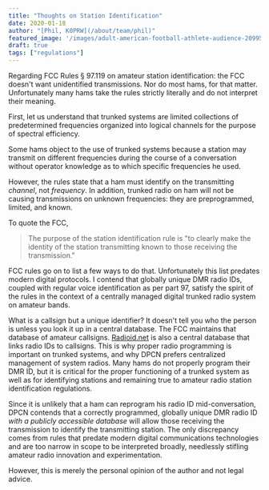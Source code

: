 ```yaml
---
title: "Thoughts on Station Identification"
date: 2020-01-18
author: "[Phil, K0PRW](/about/team/phil)"
featured_image: '/images/adult-american-football-athlete-audience-209954.jpg'
draft: true
tags: ["regulations"]
---
```


Regarding FCC Rules § 97.119 on amateur station identification: the FCC doesn't want unidentified transmissions. Nor do most hams, for that matter. Unfortunately many hams take the rules strictly literally and do not interpret their meaning.

<!--more-->

First, let us understand that trunked systems are limited collections of predetermined frequencies organized into logical channels for the purpose of spectral efficiency.

Some hams object to the use of trunked systems because a station may transmit on different frequencies during the course of a conversation without operator knowledge as to which specific frequencies he used.

However, the rules state that a ham must identify on the transmitting *channel*, not *frequency*. In addition, trunked radio on ham will not be causing transmissions on unknown frequencies: they are preprogrammed, limited, and known.

To quote the FCC,
> The purpose of the station identification rule is "to clearly make the identity of the station transmitting known to those receiving the transmission."

FCC rules go on to list a few ways to do that. Unfortunately this list predates modern digital protocols. I contend that globally unique DMR radio IDs, coupled with regular voice identification as per part 97, satisfy the spirit of the rules in the context of a centrally managed digital trunked radio system on amateur bands.

What is a callsign but a unique identifier? It doesn't tell you who the person is unless you look it up in a central database. The FCC maintains that database of amateur callsigns. [Radioid.net](http://radioid.net) is also a central database that links radio IDs to callsigns. This is why proper radio programming is important on trunked systems, and why DPCN prefers centralized management of system radios. Many hams do not properly program their DMR ID, but it is critical for the proper functioning of a trunked system as well as for identifying stations and remaining true to amateur radio station identification regulations.

Since it is unlikely that a ham can reprogram his radio ID mid-conversation, DPCN contends that a correctly programmed, globally unique DMR radio ID *with a publicly accessible database* will allow those receiving the transmission to identify the transmitting station. The only discrepancy comes from rules that predate modern digital communications technologies and are too narrow in scope to be interpreted broadly, needlessly stifling amateur radio innovation and experimentation.

However, this is merely the personal opinion of the author and not legal advice.